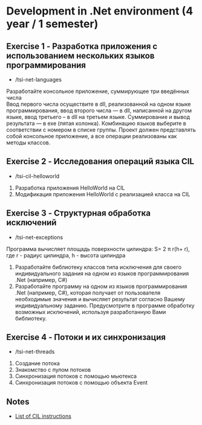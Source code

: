 # Development in .Net environment (4 year / 1 semester)

## Exercise 1 - Разработка приложения с использованием нескольких языков программирования
* /tsi-net-languages

Разработайте консольное приложение, суммирующее три введённых числа  
Ввод первого числа осуществите в dll, реализованной на одном языке программирования, ввод второго числа — в dll, написанной на другом языке, ввод третьего – в dll на третьем языке. Суммирование и вывод результата — в exe (пятая колонка). Комбинацию языков выберите в соответствии с номером в списке группы. Проект должен представлять собой консольное приложение, а все операции реализованы как методы классов.

## Exercise 2 - Исследования операций языка CIL
* /tsi-cil-helloworld

1. Разработка приложения HelloWorld на CIL  
2. Модификация приложения HelloWorld c реализацией класса на CIL  

## Exercise 3 - Структурная обработка исключений
* /tsi-net-exceptions

Программа вычисляет площадь поверхности цилиндра: S= 2 π r(h+ r), где r - радиус цилиндра, h - высота цилиндра  
1. Разработайте библиотеку классов типа исключения для своего индивидуального задания на одном из языков программирования .Net (например, C#)  
2. Разработайте программу на одном из языков программирования .Net (например, C#), которая получает от пользователя необходимые значения и вычисляет результат согласно Вашему индивидуальному заданию. Предусмотрите в программе обработку возможных исключений, используя разработанную Вами библиотеку.  

## Exercise 4 - Потоки и их синхронизация
* /tsi-net-threads

1. Создание потока  
2. Знакомство с пулом потоков  
3. Синхронизация потоков с помощью мьютекса  
4. Синхронизация потоков с помощью объекта Event  
  
## Notes
* [List of CIL instructions](https://en.wikipedia.org/wiki/List_of_CIL_instructions)
